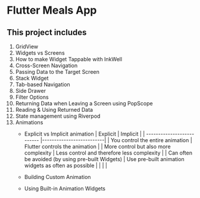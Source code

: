 # Flutter Meals App

## This project includes 

1. GridView
2. Widgets vs Screens
3. How to make Widget Tappable with InkWell
4. Cross-Screen Navigation
5. Passing Data to the Target Screen
6. Stack Widget
7. Tab-based Navigation
8. Side Drawer
9. Filter Options
10. Returning Data when Leaving a Screen using PopScope
11. Reading & Using Returned Data
12. State management using Riverpod
13. Animations
    - Explicit vs Implicit animation
        | Explicit                              | Implicit    |
        | --------------------------            |--------------------------|
        | You control the entire animation      | Flutter controls the animation |
        | More control but also more complexity | Less control and therefore less complexity |
        | Can often be avoided (by using pre-built Widgets) | Use pre-built animation widgets as often as possible      | 
        | | |


    - Building Custom Animation
    - Using Built-in Animation Widgets

